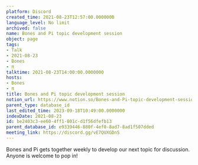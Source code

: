```yaml
---
platform: Discord
created_time: 2021-08-23T12:57:00.0000000
language_level: No limit
archived: false
name: Bones and Pi topic development session
object: page
tags:
- Talk
- 2021-08-23
- Bones
- π
talktime: 2021-08-23T14:00:00.0000000
hosts:
- Bones
- π
title: Bones and Pi topic development session
notion_url: https://www.notion.so/Bones-and-Pi-topic-development-session-be2403c3ee604ff1801cd1f56dfefb13
parent_type: database_id
last_edited_time: 2023-09-18T10:49:00.0000000
indexDate: 2021-08-23
id: be2403c3-ee60-4ff1-801c-d1f56dfefb13
parent_database_id: e9339446-880f-4ef0-8ad7-8ad1f507dded
meeting_link: https://discord.gg/vE7QUXGDnS
---
```


Bones and Pi gets together weekly to develop our next topic for discussion.
Anyone is welcome to pop in!










